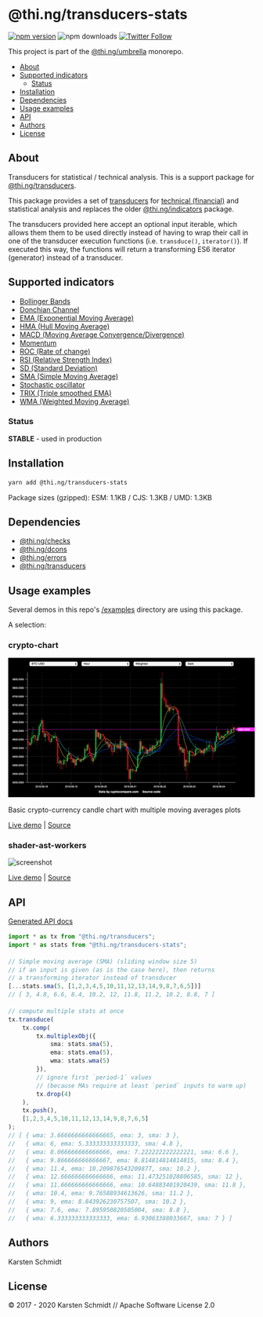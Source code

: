 <!-- This file is generated - DO NOT EDIT! -->

# @thi.ng/transducers-stats

[![npm version](https://img.shields.io/npm/v/@thi.ng/transducers-stats.svg)](https://www.npmjs.com/package/@thi.ng/transducers-stats)
![npm downloads](https://img.shields.io/npm/dm/@thi.ng/transducers-stats.svg)
[![Twitter Follow](https://img.shields.io/twitter/follow/thing_umbrella.svg?style=flat-square&label=twitter)](https://twitter.com/thing_umbrella)

This project is part of the
[@thi.ng/umbrella](https://github.com/thi-ng/umbrella/) monorepo.

- [About](#about)
- [Supported indicators](#supported-indicators)
  - [Status](#status)
- [Installation](#installation)
- [Dependencies](#dependencies)
- [Usage examples](#usage-examples)
- [API](#api)
- [Authors](#authors)
- [License](#license)

## About

Transducers for statistical / technical analysis. This is a support package for [@thi.ng/transducers](https://github.com/thi-ng/umbrella/tree/master/packages/transducers).

This package provides a set of
[transducers](https://github.com/thi-ng/umbrella/tree/master/packages/transducers)
for [technical
(financial)](https://en.wikipedia.org/wiki/Technical_indicator) and
statistical analysis and replaces the older
[@thi.ng/indicators](https://github.com/thi-ng/indicators) package.

The transducers provided here accept an optional input iterable, which
allows them them to be used directly instead of having to wrap their
call in one of the transducer execution functions (i.e. `transduce()`,
`iterator()`). If executed this way, the functions will return a
transforming ES6 iterator (generator) instead of a transducer.

## Supported indicators

- [Bollinger Bands](https://github.com/thi-ng/umbrella/tree/master/packages/transducers-stats/src/bollinger.ts)
- [Donchian Channel](https://github.com/thi-ng/umbrella/tree/master/packages/transducers-stats/src/donchian.ts)
- [EMA (Exponential Moving Average)](https://github.com/thi-ng/umbrella/tree/master/packages/transducers-stats/src/ema.ts)
- [HMA (Hull Moving Average)](https://github.com/thi-ng/umbrella/tree/master/packages/transducers-stats/src/hma.ts)
- [MACD (Moving Average Convergence/Divergence)](https://github.com/thi-ng/umbrella/tree/master/packages/transducers-stats/src/macd.ts)
- [Momentum](https://github.com/thi-ng/umbrella/tree/master/packages/transducers-stats/src/momentum.ts)
- [ROC (Rate of change)](https://github.com/thi-ng/umbrella/tree/master/packages/transducers-stats/src/roc.ts)
- [RSI (Relative Strength Index)](https://github.com/thi-ng/umbrella/tree/master/packages/transducers-stats/src/rsi.ts)
- [SD (Standard Deviation)](https://github.com/thi-ng/umbrella/tree/master/packages/transducers-stats/src/sd.ts)
- [SMA (Simple Moving Average)](https://github.com/thi-ng/umbrella/tree/master/packages/transducers-stats/src/sma.ts)
- [Stochastic oscillator](https://github.com/thi-ng/umbrella/tree/master/packages/transducers-stats/src/stochastic.ts)
- [TRIX (Triple smoothed EMA)](https://github.com/thi-ng/umbrella/tree/master/packages/transducers-stats/src/trix.ts)
- [WMA (Weighted Moving Average)](https://github.com/thi-ng/umbrella/tree/master/packages/transducers-stats/src/wma.ts)

### Status

**STABLE** - used in production

## Installation

```bash
yarn add @thi.ng/transducers-stats
```

Package sizes (gzipped): ESM: 1.1KB / CJS: 1.3KB / UMD: 1.3KB

## Dependencies

- [@thi.ng/checks](https://github.com/thi-ng/umbrella/tree/master/packages/checks)
- [@thi.ng/dcons](https://github.com/thi-ng/umbrella/tree/master/packages/dcons)
- [@thi.ng/errors](https://github.com/thi-ng/umbrella/tree/master/packages/errors)
- [@thi.ng/transducers](https://github.com/thi-ng/umbrella/tree/master/packages/transducers)

## Usage examples

Several demos in this repo's
[/examples](https://github.com/thi-ng/umbrella/tree/master/examples)
directory are using this package.

A selection:

### crypto-chart <!-- NOTOC -->

![screenshot](https://raw.githubusercontent.com/thi-ng/umbrella/master/assets/examples/crypto-chart.png)

Basic crypto-currency candle chart with multiple moving averages plots

[Live demo](https://demo.thi.ng/umbrella/crypto-chart/) | [Source](https://github.com/thi-ng/umbrella/tree/master/examples/crypto-chart)

### shader-ast-workers <!-- NOTOC -->

![screenshot](https://raw.githubusercontent.com/thi-ng/umbrella/master/assets/examples/shader-ast-workers.jpg)

[Live demo](https://demo.thi.ng/umbrella/shader-ast-workers/) | [Source](https://github.com/thi-ng/umbrella/tree/master/examples/shader-ast-workers)

## API

[Generated API docs](https://docs.thi.ng/umbrella/transducers-stats/)

```ts
import * as tx from "@thi.ng/transducers";
import * as stats from "@thi.ng/transducers-stats";

// Simple moving average (SMA) (sliding window size 5)
// if an input is given (as is the case here), then returns
// a transforming iterator instead of transducer
[...stats.sma(5, [1,2,3,4,5,10,11,12,13,14,9,8,7,6,5])]
// [ 3, 4.8, 6.6, 8.4, 10.2, 12, 11.8, 11.2, 10.2, 8.8, 7 ]

// compute multiple stats at once
tx.transduce(
    tx.comp(
        tx.multiplexObj({
            sma: stats.sma(5),
            ema: stats.ema(5),
            wma: stats.wma(5)
        }),
        // ignore first `period-1` values
        // (because MAs require at least `period` inputs to warm up)
        tx.drop(4)
    ),
    tx.push(),
    [1,2,3,4,5,10,11,12,13,14,9,8,7,6,5]
);
// [ { wma: 3.6666666666666665, ema: 3, sma: 3 },
//   { wma: 6, ema: 5.333333333333333, sma: 4.8 },
//   { wma: 8.066666666666666, ema: 7.222222222222221, sma: 6.6 },
//   { wma: 9.866666666666667, ema: 8.814814814814815, sma: 8.4 },
//   { wma: 11.4, ema: 10.209876543209877, sma: 10.2 },
//   { wma: 12.666666666666666, ema: 11.473251028806585, sma: 12 },
//   { wma: 11.666666666666666, ema: 10.64883401920439, sma: 11.8 },
//   { wma: 10.4, ema: 9.76588934613626, sma: 11.2 },
//   { wma: 9, ema: 8.843926230757507, sma: 10.2 },
//   { wma: 7.6, ema: 7.895950820505004, sma: 8.8 },
//   { wma: 6.333333333333333, ema: 6.93063388033667, sma: 7 } ]
```

## Authors

Karsten Schmidt

## License

&copy; 2017 - 2020 Karsten Schmidt // Apache Software License 2.0
